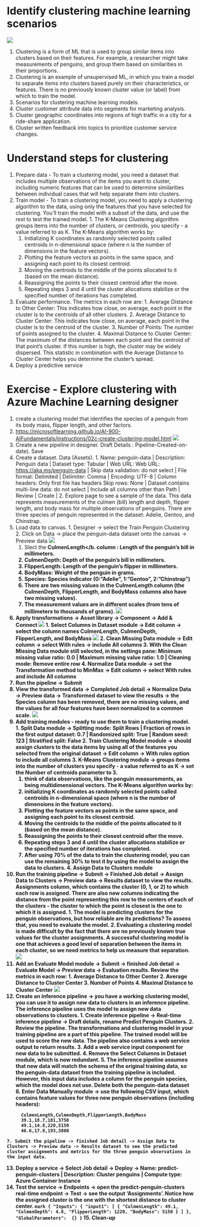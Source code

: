 # Identify clustering machine learning scenarios
  ![](img/6/1.penguins.png)
  1. Clustering is a form of ML that is used to group similar items into clusters based on their features. For example, a researcher might take measurements of penguins, and group them based on similarities in their proportions.
  2. Clustering is an example of unsupervised ML, in which you train a model to separate items into clusters based purely on their characteristics, or features. There is no previously known cluster value (or label) from which to train the model.
  3. Scenarios for clustering machine learning models.
   1. Cluster customer attribute data into segments for marketing analysis.
   2. Cluster geographic coordinates into regions of high traffic in a city for a ride-share application.
   3. Cluster written feedback into topics to prioritize customer service changes.

# Understand steps for clustering
  1. Prepare data - To train a clustering model, you need a dataset that includes multiple observations of the items you want to cluster, including numeric features that can be used to determine similarities between individual cases that will help separate them into clusters.
  2. Train model - To train a clustering model, you need to apply a clustering algorithm to the data, using only the features that you have selected for clustering. You'll train the model with a subset of the data, and use the rest to test the trained model.
    1. The K-Means Clustering algorithm groups items into the number of clusters, or centroids, you specify - a value referred to as K. The K-Means algorithm works by:
      1. Initializing K coordinates as randomly selected points called centroids in n-dimensional space (where n is the number of dimensions in the feature vectors).
      2. Plotting the feature vectors as points in the same space, and assigning each point to its closest centroid.
      3. Moving the centroids to the middle of the points allocated to it (based on the mean distance).
      4. Reassigning the points to their closest centroid after the move.
      5. Repeating steps 3 and 4 until the cluster allocations stabilize or the specified number of iterations has completed.
  3. Evaluate performance. The metrics in each row are:
    1. Average Distance to Other Center: This indicates how close, on average, each point in the cluster is to the centroids of all other clusters.
    2. Average Distance to Cluster Center: This indicates how close, on average, each point in the cluster is to the centroid of the cluster.
    3. Number of Points: The number of points assigned to the cluster.
    4. Maximal Distance to Cluster Center: The maximum of the distances between each point and the centroid of that point’s cluster. If this number is high, the cluster may be widely dispersed. This statistic in combination with the Average Distance to Cluster Center helps you determine the cluster’s spread.
  4. Deploy a predictive service

# Exercise - Explore clustering with Azure Machine Learning designer
  1. create a clustering model that identifies the species of a penguin from its body mass, flipper length, and other factors.
  2. https://microsoftlearning.github.io/AI-900-AIFundamentals/instructions/02c-create-clustering-model.html
  ![](img/6/2.create-pipeline-help.png)
  3. Create a new pipeline in designer. Draft Details : Pipeline-Created-on-date). Save
  4. Create a dataset. Data (Assets).
    1. Name: penguin-data | Description: Penguin data | Dataset type: Tabular | Web URL:
Web URL: https://aka.ms/penguin-data | Skip data validation: do not select | File format: Delimited | Delimiter: Comma | Encoding: UTF-8 | Column headers: Only first file has headers
Skip rows: None | Dataset contains multi-line data: do not select | Include all columns other than Path | Review | Create | 
    2. Explore page to see a sample of the data. This data represents measurements of the culmen (bill) length and depth, flipper length, and body mass for multiple observations of penguins. There are three species of penguin represented in the dataset: Adelie, Gentoo, and Chinstrap.
  5. Load data to canvas. 
    1. Designer -> select the Train Penguin Clustering 
    2. Click on Data -> place the penguin-data dataset onto the canvas -> Preview data
      ![](img/6/3.penguin-visualization.png)
      1. Slect the <b>CulmenLength</b. column : Length of the penguin’s bill in millimeters.
      2. CulmenDepth: Depth of the penguin’s bill in millimeters.
      3. FlipperLength: Length of the penguin’s flipper in millimeters.
      4. BodyMass: Weight of the penguin in grams.
      5. Species: Species indicator (0:”Adelie”, 1:”Gentoo”, 2:”Chinstrap”)
      6. There are two missing values in the CulmenLength column (the CulmenDepth, FlipperLength, and BodyMass columns also have two missing values).
      7. The measurement values are in different scales (from tens of millimeters to thousands of grams).
  ![](img/6/6.dataset-normalize.png)
  6. Apply transformations -> Asset library -> Component -> Add & Connect
    ![](img/6/4.select-columns.png)
    1. Select Columns in Dataset module -> Edit column -> select the column names CulmenLength, CulmenDepth, FlipperLength, and BodyMass
    ![](img/6/5.normalize-columns.png)
    2. Clean Missing Data module -> Edit column -> select With rules -> include All columns
    3. With the Clean Missing Data module still selected, in the settings pane: Minimum missing value ratio: 0.0 | Maximum missing value ratio: 1.0 | Cleaning mode: Remove entire row
    4. Normalize Data module -> set the Transformation method to MinMax -> Edit column -> select With rules and include All columns
  7. Run the pipeline -> Submit
  8. View the transformed data -> Completed Job detail -> Normalize Data -> Preview data -> Transformed dataset to view the results -> the Species column has been removed, there are no missing values, and the values for all four features have been normalized to a common scale.
  ![](img/6/7.k-means.png)
  9. Add training modules - ready to use them to train a clustering model.
    1. Split Data module -> Splitting mode: Split Rows | Fraction of rows in the first output dataset: 0.7 | Randomized split: True | Random seed: 123 | Stratified split: False
    2. Train Clustering Model module -> should assign clusters to the data items by using all of the features you selected from the original dataset -> Edit column ->  With rules option to include all columns
    3. K-Means Clustering module -> groups items into the number of clusters you specify - a value referred to as K -> set the Number of centroids parameter to 3.
      1. think of data observations, like the penguin measurements, as being multidimensional vectors. The K-Means algorithm works by:
        1. initializing K coordinates as randomly selected points called centroids in n-dimensional space (where n is the number of dimensions in the feature vectors).
        2. Plotting the feature vectors as points in the same space, and assigning each point to its closest centroid.
        3. Moving the centroids to the middle of the points allocated to it (based on the mean distance).
        4. Reassigning the points to their closest centroid after the move.
        5. Repeating steps 3 and 4 until the cluster allocations stabilize or the specified number of iterations has completed.
      2. After using 70% of the data to train the clustering model, you can use the remaining 30% to test it by using the model to assign the data to clusters.
    4. Assign Data to Clusters module
  10. Run the training pipeline -> Submit -> Finished Job detail -> Assign Data to Clusters ->  Preview data -> Results dataset to view the results. Assignments column, which contains the cluster (0, 1, or 2) to which each row is assigned. There are also new columns indicating the distance from the point representing this row to the centers of each of the clusters - the cluster to which the point is closest is the one to which it is assigned.
    1. The model is predicting clusters for the penguin observations, but how reliable are its predictions? To assess that, you need to evaluate the model.
    2. Evaluating a clustering model is made difficult by the fact that there are no previously known true values for the cluster assignments. A successful clustering model is one that achieves a good level of separation between the items in each cluster, so we need metrics to help us measure that separation.
  ![](img/6/8.evaluate-cluster.png)
  11. Add an Evaluate Model module -> Submit -> finished Job detail -> Evaluate Model -> Preview data -> Evaluation results. Review the metrics in each row:
    1. Average Distance to Other Center
    2. Average Distance to Cluster Center
    3. Number of Points
    4. Maximal Distance to Cluster Center
  ![](img/6/9.inference-changes.png)
  12. Create an inference pipeline -> you have a working clustering model, you can use it to assign new data to clusters in an inference pipeline. The inference pipeline uses the model to assign new data observations to clusters.
    1. Create inference pipeline -> Real-time inference pipeline -> Draft details, rename Predict Penguin Clusters. 
    2. Review the pipeline. The transformations and clustering model in your training pipeline are a part of this pipeline. The trained model will be used to score the new data. The pipeline also contains a web service output to return results.
    3. Add a web service input component for new data to be submitted.
    4. Remove the Select Columns in Dataset module, which is now redundant.
    5. The inference pipeline assumes that new data will match the schema of the original training data, so the penguin-data dataset from the training pipeline is included. However, this input data includes a column for the penguin species, which the model does not use. Delete both the penguin-data dataset
    6. Enter Data Manually module -> use the following CSV input, which contains feature values for three new penguin observations (including headers):
        ``` mark
          CulmenLength,CulmenDepth,FlipperLength,BodyMass
          39.1,18.7,181,3750
          49.1,14.8,220,5150
          46.6,17.8,193,3800
        ```
    7. Submit the pipeline -> finished Job detail -> Assign Data to Clusters -> Preview data -> Results dataset to see the predicted cluster assignments and metrics for the three penguin observations in the input data.
  13. Deploy a service -> Select Job detail -> Deploy -> Name: predict-penguin-clusters | 
Description: Cluster penguins | Compute type: Azure Container Instance
  14. Test the service -> Endpoints -> open the predict-penguin-clusters real-time endpoint -> Test -> see the output ‘Assignments’. Notice how the assigned cluster is the one with the shortest distance to cluster center.
    ``` mark
        {
           "Inputs": {
               "input1": [
                   {
                       "CulmenLength": 49.1,
                       "CulmenDepth": 4.8,
                       "FlipperLength": 1220,
                       "BodyMass": 5150
                   }
               ]
           },
           "GlobalParameters":  {}
       }
     ```
    15. Clean-up
